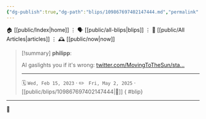 ```yaml
---
{"dg-publish":true,"dg-path":"blips/109867697402147444.md","permalink":"/blips/109867697402147444/","title":"philipp on mastodon @ 2023-02-15"}
---
```



<div class="transclusion internal-embed is-loaded"><div class="markdown-embed">




🏠 [[public/Index\|home]]  ⋮ 🗣️ [[public/all-blips\|blips]] ⋮  📝 [[public/All Articles\|articles]]  ⋮ 🕰️ [[public/now\|now]]


</div></div>


> [!summary] **philipp**:
>
> AI gaslights you if it's wrong: [twitter.com/MovingToTheSun/sta…](https://twitter.com/MovingToTheSun/status/1625156575202537474)
> - - -
>
> 🗓️ <code>Wed, Feb 15, 2023</code>  · ✏️ <code> Fri, May 2, 2025</code>  · [[public/blips/109867697402147444\|🔗]]
{ #blip}


- - -

 👾

